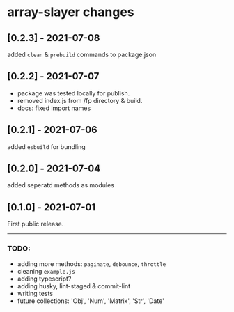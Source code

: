 # array-slayer changes

## \[0.2.3] - 2021-07-08

added `clean` & `prebuild` commands to package.json

## \[0.2.2] - 2021-07-07

- package was tested locally for publish.
- removed index.js from /fp directory & build.
- docs: fixed import names

## \[0.2.1] - 2021-07-06

added `esbuild` for bundling

## \[0.2.0] - 2021-07-04

added seperatd methods as modules

## \[0.1.0] - 2021-07-01

First public release.


-----------------------------------

### TODO:
- adding more methods: `paginate`, `debounce`, `throttle`
- cleaning `example.js`
- adding typescript?
- adding husky, lint-staged & commit-lint
- writing tests
- future collections: 'Obj', 'Num', 'Matrix', 'Str', 'Date'